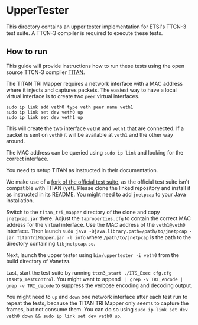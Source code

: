 # UpperTester

This directory contains an upper tester implementation for ETSI's TTCN-3 test suite. A TTCN-3 compiler is required to execute these tests.

## How to run

This guide will provide instructions how to run these tests using the open source TTCN-3 compiler [TITAN](https://github.com/eclipse/titan.core).

The TITAN TRI Mapper requires a network interface with a MAC address where it injects and captures packets. The easiest way to have a local virtual interface is to create two `peer` virtual interfaces.

```
sudo ip link add veth0 type veth peer name veth1
sudo ip link set dev veth0 up
sudo ip link set dev veth1 up
```

This will create the two interface `veth0` and `veth1` that are connected. If a packet is sent on `veth0` it will be available at `veth1` and the other way around.

The MAC address can be queried using `sudo ip link` and looking for the correct interface.

You need to setup TITAN as instructed in their documentation.

We make use of a [fork of the official test suite](https://github.com/elnrnag/ITSG5_TS_Titanized_TA), as the official test suite isn't compatible with TITAN (yet). Please clone the linked repository and install it as instructed in its README. You might need to add `jnetpcap` to your Java installation.

Switch to the `titan_tri_mapper` directory of the clone and copy `jnetpcap.jar` there. Adjust the `taproperties.cfg` to contain the correct MAC address for the virtual interface. Use the MAC address of the `veth1@veth0` interface. Then launch `sudo java -Djava.library.path=/path/to/jnetpcap -jar TitanTriMapper.jar -l info` where `/path/to/jnetpcap` is the path to the directory containing `libjnetpcap.so`.

Next, launch the upper tester using `bin/uppertester -i veth0` from the build directory of Vanetza.

Last, start the test suite by running `ttcn3_start ./ITS_Exec cfg.cfg ItsBtp_TestControl`. You might want to append ` | grep -v TRI_encode | grep -v TRI_decode` to suppress the verbose encoding and decoding output.

You might need to `up` and `down` one network interface after each test run to repeat the tests, because the TITAN TRI Mapper only seems to capture the frames, but not consume them. You can do so using `sudo ip link set dev veth0 down && sudo ip link set dev veth0 up`.
